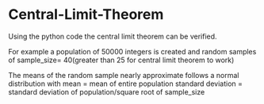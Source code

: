 # Central-Limit-Theorem
Using the python code the central limit theorem can be verified. 

For example a population of 50000 integers is created and random samples of sample_size= 40(greater than 25 for central limit theorem to work)

The means of the random sample nearly approximate follows a normal distribution with 
mean = mean of entire population 
standard deviation = standard deviation of population/square root of sample_size
